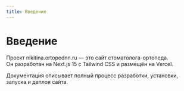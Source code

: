```yaml
---
title: Введение
---
```


# Введение

Проект nikitina.ortopednn.ru — это сайт стоматолога-ортопеда.  
Он разработан на Next.js 15 с Tailwind CSS и размещён на Vercel.

Документация описывает полный процесс разработки, установки, запуска и деплоя сайта.
